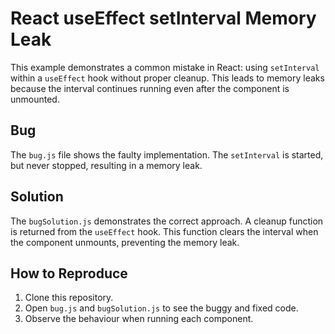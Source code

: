 # React useEffect setInterval Memory Leak

This example demonstrates a common mistake in React: using `setInterval` within a `useEffect` hook without proper cleanup. This leads to memory leaks because the interval continues running even after the component is unmounted.

## Bug
The `bug.js` file shows the faulty implementation.  The `setInterval` is started, but never stopped, resulting in a memory leak.

## Solution
The `bugSolution.js` demonstrates the correct approach.  A cleanup function is returned from the `useEffect` hook. This function clears the interval when the component unmounts, preventing the memory leak.

## How to Reproduce
1. Clone this repository.
2. Open `bug.js` and `bugSolution.js` to see the buggy and fixed code.
3. Observe the behaviour when running each component.